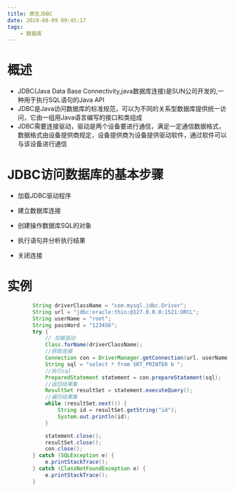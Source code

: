 ```yaml
---
title: 原生JDBC
date: 2019-08-09 09:45:17
tags:
    - 数据库
---
```


# 概述

- JDBC(Java Data Base Connectivity,java数据库连接)是SUN公司开发的,一种用于执行SQL语句的Java API
- JDBC是Java访问数据库的标准规范，可以为不同的关系型数据库提供统一访问，它由一组用Java语言编写的接口和类组成
- JDBC需要连接驱动，驱动是两个设备要进行通信，满足一定通信数据格式，数据格式由设备提供商规定，设备提供商为设备提供驱动软件，通过软件可以与该设备进行通信

# JDBC访问数据库的基本步骤

- 加载JDBC驱动程序

- 建立数据库连接

- 创建操作数据库SQL的对象

- 执行语句并分析执行结果

- 关闭连接

# 实例

```java
        String driverClassName = "com.mysql.jdbc.Driver";
        String url = "jdbc:oracle:thin:@127.0.0.0:1521:ORCL";
        String userName = "root";
        String passWord = "123456";
        try {
            // 加载驱动
            Class.forName(driverClassName);
            //获取连接
            Connection con = DriverManager.getConnection(url, userName, passWord);
            String sql = "select * from SRT_PRINTER b ";
            //执行sql
            PreparedStatement statement = con.prepareStatement(sql);
            //返回结果集
            ResultSet resultSet = statement.executeQuery();
            //遍历结果集
            while (resultSet.next()) {
                String id = resultSet.getString("id");
                System.out.println(id);
            }

            statement.close();
            resultSet.close();
            con.close();
        } catch (SQLException e) {
            e.printStackTrace();
        } catch (ClassNotFoundException e) {
            e.printStackTrace();
        }
```

